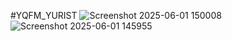 ﻿ #YQFM_YURIST
![Screenshot 2025-06-01 150008](https://github.com/user-attachments/assets/8aff66b1-b578-4076-94aa-7217ffe0dfd1)
![Screenshot 2025-06-01 145955](https://github.com/user-attachments/assets/f456f1f2-cf42-4a7f-9b74-4f01c6252de5)

